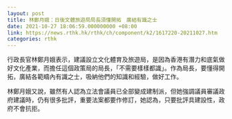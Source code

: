 ```yaml
---
layout: post
title: 林鄭月娥：日後文體旅遊局局長須懂開拓　廣結有識之士
date: 2021-10-27 18:06:59.000000000 +08:00
link: https://news.rthk.hk/rthk/ch/component/k2/1617220-20211027.htm
categories: rthk
---
```


行政長官林鄭月娥表示，建議設立文化體育及旅遊局，是因為香港有潛力和底氣做好文化產業，而擔任這個政策局的局長，「不需要樣樣都識」。作為局長，要懂得開拓，廣結各範疇內有識之士，吸納他們的知識和經驗，做好工作。

林鄭月娥又說，雖然有人認為立法會議員已全部變成建制派，但她強調議員審議政府建議時，仍有很多批評，重要法案都要作修訂，她認為，只要批評具建設性，政府不會抗拒。
